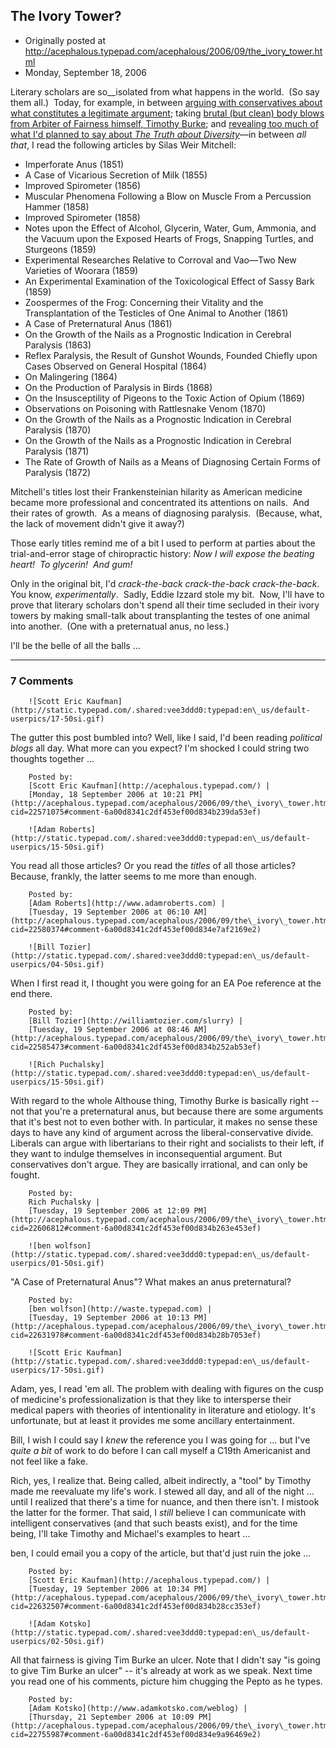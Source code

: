 ## The Ivory Tower?  

 * Originally posted at http://acephalous.typepad.com/acephalous/2006/09/the_ivory_tower.html
 * Monday, September 18, 2006



Literary scholars are so__isolated from what happens in the world.  (So say them all.)  Today, for example, in between [arguing with conservatives about what constitutes a legitimate argument](http://proteinwisdom.com/index.php?/weblog/entry/21008/); taking [brutal (but clean) body blows from Arbiter of Fairness himself, Timothy Burke](http://www.michaelberube.com/index.php/weblog/comments/1048/); and [revealing too much of what I'd planned to say about _The Truth about Diversity_](http://www.unfogged.com/archives/week\_2006\_09\_17.html#005467)—in between _all that_, I read the following articles by Silas Weir Mitchell:

*   Imperforate Anus (1851)
*   A Case of Vicarious Secretion of Milk (1855)
*   Improved Spirometer (1856)
*   Muscular Phenomena Following a Blow on Muscle From a Percussion Hammer (1858)
*   Improved Spirometer (1858)
*   Notes upon the Effect of Alcohol, Glycerin, Water, Gum, Ammonia, and the Vacuum upon the Exposed Hearts of Frogs, Snapping Turtles, and Sturgeons (1859)
*   Experimental Researches Relative to Corroval and Vao—Two New Varieties of Woorara (1859)
*   An Experimental Examination of the Toxicological Effect of Sassy Bark (1859)
*   Zoospermes of the Frog: Concerning their Vitality and the Transplantation of the Testicles of One Animal to Another (1861)
*   A Case of Preternatural Anus (1861)
*   On the Growth of the Nails as a Prognostic Indication in Cerebral Paralysis (1863)
*   Reflex Paralysis, the Result of Gunshot Wounds, Founded Chiefly upon Cases Observed on General Hospital (1864)
*   On Malingering (1864)
*   On the Production of Paralysis in Birds (1868)
*   On the Insusceptility of Pigeons to the Toxic Action of Opium (1869)
*   Observations on Poisoning with Rattlesnake Venom (1870)
*   On the Growth of the Nails as a Prognostic Indication in Cerebral Paralysis (1870)
*   On the Growth of the Nails as a Prognostic Indication in Cerebral Paralysis (1871)
*   The Rate of Growth of Nails as a Means of Diagnosing Certain Forms of Paralysis (1872)

Mitchell's titles lost their Frankensteinian hilarity as American medicine became more professional and concentrated its attentions on nails.  And their rates of growth.  As a means of diagnosing paralysis.  (Because, what, the lack of movement didn't give it away?)

Those early titles remind me of a bit I used to perform at parties about the trial-and-error stage of chiropractic history: 
_Now I will expose the beating heart!  To glycerin!  And gum!_

Only in the original bit, I'd _crack-the-back crack-the-back crack-the-back_.  You know, _experimentally_.  Sadly, Eddie Izzard stole my bit.  Now, I'll have to prove that literary scholars don't spend all their time secluded in their ivory towers by making small-talk about transplanting the testes of one animal into another.  (One with a preternatual anus, no less.)  

I'll be the belle of all the balls ...

		

* * *

### 7 Comments 

		

                
[]()

	

		![Scott Eric Kaufman](http://static.typepad.com/.shared:vee3ddd0:typepad:en\_us/default-userpics/17-50si.gif)
	

	

		

The gutter this post bumbled into?  Well, like I said, I'd been reading _political blogs_ all day.  What more can you expect?  I'm shocked I could string two thoughts together ...

	

		Posted by:
		[Scott Eric Kaufman](http://acephalous.typepad.com/) |
		[Monday, 18 September 2006 at 10:21 PM](http://acephalous.typepad.com/acephalous/2006/09/the\_ivory\_tower.html?cid=22571075#comment-6a00d8341c2df453ef00d834b239da53ef)

[]()

	

		![Adam Roberts](http://static.typepad.com/.shared:vee3ddd0:typepad:en\_us/default-userpics/15-50si.gif)
	

	

		

You read all those articles?  Or you read the _titles_ of all those articles?  Because, frankly, the latter seems to me more than enough.

	

		Posted by:
		[Adam Roberts](http://www.adamroberts.com) |
		[Tuesday, 19 September 2006 at 06:10 AM](http://acephalous.typepad.com/acephalous/2006/09/the\_ivory\_tower.html?cid=22580374#comment-6a00d8341c2df453ef00d834e7af2169e2)

[]()

	

		![Bill Tozier](http://static.typepad.com/.shared:vee3ddd0:typepad:en\_us/default-userpics/04-50si.gif)
	

	

		

When I first read it, I thought you were going for an EA Poe reference at the end there.

	

		Posted by:
		[Bill Tozier](http://williamtozier.com/slurry) |
		[Tuesday, 19 September 2006 at 08:46 AM](http://acephalous.typepad.com/acephalous/2006/09/the\_ivory\_tower.html?cid=22585473#comment-6a00d8341c2df453ef00d834b252ab53ef)

[]()

	

		![Rich Puchalsky](http://static.typepad.com/.shared:vee3ddd0:typepad:en\_us/default-userpics/15-50si.gif)
	

	

		

With regard to the whole Althouse thing, Timothy Burke is basically right -- not that you're a preternatural anus, but because there are some arguments that it's best not to even bother with.  In particular, it makes no sense these days to have any kind of argument across the liberal-conservative divide.  Liberals can argue with libertarians to their right and socialists to their left, if they want to indulge themselves in inconsequential argument.  But conservatives don't argue.  They are basically irrational, and can only be fought.

	

		Posted by:
		Rich Puchalsky |
		[Tuesday, 19 September 2006 at 12:09 PM](http://acephalous.typepad.com/acephalous/2006/09/the\_ivory\_tower.html?cid=22606812#comment-6a00d8341c2df453ef00d834b263e453ef)

[]()

	

		![ben wolfson](http://static.typepad.com/.shared:vee3ddd0:typepad:en\_us/default-userpics/01-50si.gif)
	

	

		

"A Case of Preternatural Anus"?  What makes an anus preternatural?

	

		Posted by:
		[ben wolfson](http://waste.typepad.com) |
		[Tuesday, 19 September 2006 at 10:13 PM](http://acephalous.typepad.com/acephalous/2006/09/the\_ivory\_tower.html?cid=22631978#comment-6a00d8341c2df453ef00d834b28b7053ef)

[]()

	

		![Scott Eric Kaufman](http://static.typepad.com/.shared:vee3ddd0:typepad:en\_us/default-userpics/17-50si.gif)
	

	

		

Adam, yes, I read 'em all.  The problem with dealing with figures on the cusp of medicine's professionalization is that they like to intersperse their medical papers with theories of intentionality in literature and etiology.  It's unfortunate, but at least it provides me some ancillary entertainment.

Bill, I wish I could say I _knew_ the reference you I was going for ... but I've _quite a bit_ of work to do before I can call myself a C19th Americanist and not feel like a fake.

Rich, yes, I realize that.  Being called, albeit indirectly, a "tool" by Timothy made me reevaluate my life's work.  I stewed all day, and all of the night ... until I realized that there's a time for nuance, and then there isn't.  I mistook the latter for the former.  That said, I _still_ believe I can communicate with intelligent conservatives (and that such beasts exist), and for the time being, I'll take Timothy and Michael's examples to heart ...

ben, I could email you a copy of the article, but that'd just ruin the joke ...

	

		Posted by:
		[Scott Eric Kaufman](http://acephalous.typepad.com/) |
		[Tuesday, 19 September 2006 at 10:34 PM](http://acephalous.typepad.com/acephalous/2006/09/the\_ivory\_tower.html?cid=22632507#comment-6a00d8341c2df453ef00d834b28cc353ef)

[]()

	

		![Adam Kotsko](http://static.typepad.com/.shared:vee3ddd0:typepad:en\_us/default-userpics/02-50si.gif)
	

	

		

All that fairness is giving Tim Burke an ulcer.  Note that I didn't say "is going to give Tim Burke an ulcer" -- it's already at work as we speak.  Next time you read one of his comments, picture him chugging the Pepto as he types.

	

		Posted by:
		[Adam Kotsko](http://www.adamkotsko.com/weblog) |
		[Thursday, 21 September 2006 at 10:09 PM](http://acephalous.typepad.com/acephalous/2006/09/the\_ivory\_tower.html?cid=22755987#comment-6a00d8341c2df453ef00d834e9a96469e2)

		

        